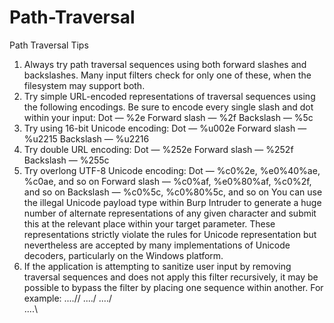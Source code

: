 # Path-Traversal
Path Traversal Tips


1. Always try path traversal sequences using both forward slashes and backslashes.
Many input filters check for only one of these, when the filesystem
may support both.
 2. Try simple URL-encoded representations of traversal sequences using the
following encodings. Be sure to encode every single slash and dot within
your input:
Dot — %2e
Forward slash — %2f
Backslash — %5c
3. Try using 16-bit Unicode encoding:
Dot — %u002e
Forward slash — %u2215
Backslash — %u2216
4. Try double URL encoding:
Dot — %252e
Forward slash — %252f
Backslash — %255c
5. Try overlong UTF-8 Unicode encoding:
Dot — %c0%2e, %e0%40%ae, %c0ae, and so on
Forward slash — %c0%af, %e0%80%af, %c0%2f, and so on
Backslash — %c0%5c, %c0%80%5c, and so on
You can use the illegal Unicode payload type within Burp Intruder to
generate a huge number of alternate representations of any given character
and submit this at the relevant place within your target parameter.
These representations strictly violate the rules for Unicode representation
but nevertheless are accepted by many implementations of Unicode
decoders, particularly on the Windows platform.
 6. If the application is attempting to sanitize user input by removing traversal
sequences and does not apply this filter recursively, it may be
possible to bypass the filter by placing one sequence within another. For
example:
....//
....\/
..../\
....\\
